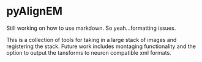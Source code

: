 # pyAlignEM

Still working on how to use markdown. So yeah...formatting issues.

This is a collection of tools for taking in a large stack of images and registering the stack.
Future work includes montaging functionality and the option to output the tansforms to neuron compatible xml formats.


